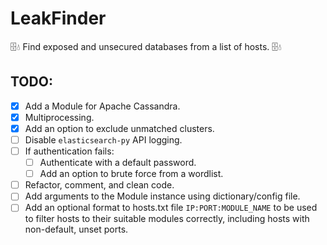 # LeakFinder
🗄️💧 Find exposed and unsecured databases from a list of hosts. 🗄️💧 

## TODO:

- [x] Add a Module for Apache Cassandra.
- [x] Multiprocessing.
- [x] Add an option to exclude unmatched clusters.
- [ ] Disable `elasticsearch-py` API logging.
- [ ] If authentication fails:
   - [ ] Authenticate with a default password.
   - [ ] Add an option to brute force from a wordlist.
- [ ] Refactor, comment, and clean code.
- [ ] Add arguments to the Module instance using dictionary/config file.
- [ ] Add an optional format to hosts.txt file `IP:PORT:MODULE_NAME` to be used to filter hosts to their suitable modules correctly, including hosts with non-default, unset ports.
